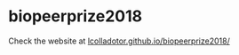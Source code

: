# biopeerprize2018

Check the website at [lcolladotor.github.io/biopeerprize2018/](https://lcolladotor.github.io/biopeerprize2018/)
